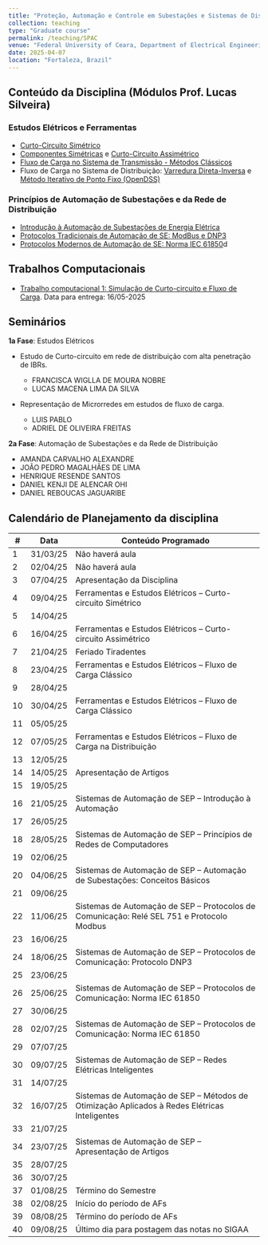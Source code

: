 ```yaml
---
title: "Proteção, Automação e Controle em Subestações e Sistemas de Distribuição Inteligentes"
collection: teaching
type: "Graduate course"
permalink: /teaching/SPAC
venue: "Federal University of Ceara, Department of Electrical Engineering"
date: 2025-04-07
location: "Fortaleza, Brazil"
---
```


## Conteúdo da Disciplina (Módulos Prof. Lucas Silveira)

### Estudos Elétricos e Ferramentas

- [Curto-Circuito Simétrico](https://github.com/lucassm/asp-ufc/blob/main/slides/04-symmetrical-faults.pdf)
- [Componentes Simétricas](https://github.com/lucassm/asp-ufc/blob/main/slides/05-symmetrical-components.pdf) e [Curto-Circuito Assimétrico](https://github.com/lucassm/asp-ufc/blob/main/slides/06-unsymetrical-faults.pdf)
- [Fluxo de Carga no Sistema de Transmissão - Métodos Clássicos](https://github.com/lucassm/asp-ufc/blob/main/slides/07-power-flow.pdf)
- Fluxo de Carga no Sistema de Distribuição: [Varredura Direta-Inversa](https://github.com/lucassm/dist-ufc/blob/master/slides/08-distribution-feeder-analysis.pdf) e [Método Iterativo de Ponto Fixo (OpenDSS)](https://github.com/lucassm/dist-ufc/blob/master/slides/12-OpenDSS-Power-Flow.pdf)

### Princípios de Automação de Subestações e da Rede de Distribuição

- [Introdução à Automação de Subestações de Energia Elétrica]()
- [Protocolos Tradicionais de Automação de SE: ModBus e DNP3]()
- [Protocolos Modernos de Automação de SE: Norma IEC 61850]()d

## Trabalhos Computacionais

- [Trabalho computacional 1: Simulação de Curto-circuito e Fluxo de Carga](https://drive.google.com/file/d/1wK8ty18rXMUKBQ4oFCFB03fmG_qg6yDD/view?usp=sharing). Data para entrega: 16/05-2025

## Seminários

**1a Fase**: Estudos Elétricos

- Estudo de Curto-circuito em rede de distribuição com alta penetração de IBRs.
  - FRANCISCA WIGLLA DE MOURA NOBRE
  - LUCAS MACENA LIMA DA SILVA

- Representação de Microrredes em estudos de fluxo de carga.
  - LUIS PABLO
  - ADRIEL DE OLIVEIRA FREITAS

**2a Fase**: Automação de Subestações e da Rede de Distribuição

- AMANDA CARVALHO ALEXANDRE
- JOÃO PEDRO MAGALHÃES DE LIMA
- HENRIQUE RESENDE SANTOS
- DANIEL KENJI DE ALENCAR OHI
- DANIEL REBOUCAS JAGUARIBE

## Calendário de Planejamento da disciplina

| #  | Data     | Conteúdo Programado                                                                           |
|----|----------|-----------------------------------------------------------------------------------------------|
| 1  | 31/03/25 | Não haverá aula                                                                               |
| 2  | 02/04/25 | Não haverá aula                                                                               |
| 3  | 07/04/25 | Apresentação da Disciplina                                                                    |
| 4  | 09/04/25 | Ferramentas e Estudos Elétricos – Curto-circuito Simétrico                                    |
| 5  | 14/04/25 |                                                                                               |
| 6  | 16/04/25 | Ferramentas e Estudos Elétricos – Curto-circuito Assimétrico                                  |
| 7  | 21/04/25 | Feriado Tiradentes                                                                            |
| 8  | 23/04/25 | Ferramentas e Estudos Elétricos – Fluxo de Carga Clássico                                     |
| 9  | 28/04/25 |                                                                                               |
| 10 | 30/04/25 | Ferramentas e Estudos Elétricos – Fluxo de Carga Clássico                                     |
| 11 | 05/05/25 |                                                                                               |
| 12 | 07/05/25 | Ferramentas e Estudos Elétricos – Fluxo de Carga na Distribuição                              |
| 13 | 12/05/25 |                                                                                               |
| 14 | 14/05/25 | Apresentação de Artigos                                                                       |
| 15 | 19/05/25 |                                                                                               |
| 16 | 21/05/25 | Sistemas de Automação de SEP – Introdução à Automação                                         |
| 17 | 26/05/25 |                                                                                               |
| 18 | 28/05/25 | Sistemas de Automação de SEP – Princípios de Redes de Computadores                            |
| 19 | 02/06/25 |                                                                                               |
| 20 | 04/06/25 | Sistemas de Automação de SEP – Automação de Subestações: Conceitos Básicos                    |
| 21 | 09/06/25 |                                                                                               |
| 22 | 11/06/25 | Sistemas de Automação de SEP – Protocolos de Comunicação: Relé SEL 751 e Protocolo Modbus     |
| 23 | 16/06/25 |                                                                                               |
| 24 | 18/06/25 | Sistemas de Automação de SEP – Protocolos de Comunicação: Protocolo DNP3                      |
| 25 | 23/06/25 |                                                                                               |
| 26 | 25/06/25 | Sistemas de Automação de SEP – Protocolos de Comunicação: Norma IEC 61850                     |
| 27 | 30/06/25 |                                                                                               |
| 28 | 02/07/25 | Sistemas de Automação de SEP – Protocolos de Comunicação: Norma IEC 61850                     |
| 29 | 07/07/25 |                                                                                               |
| 30 | 09/07/25 | Sistemas de Automação de SEP – Redes Elétricas Inteligentes                                   |
| 31 | 14/07/25 |                                                                                               |
| 32 | 16/07/25 | Sistemas de Automação de SEP – Métodos de Otimização Aplicados à Redes Elétricas Inteligentes |
| 33 | 21/07/25 |                                                                                               |
| 34 | 23/07/25 | Sistemas de Automação de SEP – Apresentação de Artigos                                        |
| 35 | 28/07/25 |                                                                                               |
| 36 | 30/07/25 |                                                                                               |
| 37 | 01/08/25 | Término do Semestre                                                                           |
| 38 | 02/08/25 | Início do período de AFs                                                                      |
| 39 | 08/08/25 | Término do período de AFs                                                                     |
| 40 | 09/08/25 | Último dia para postagem das notas no SIGAA                                                   |